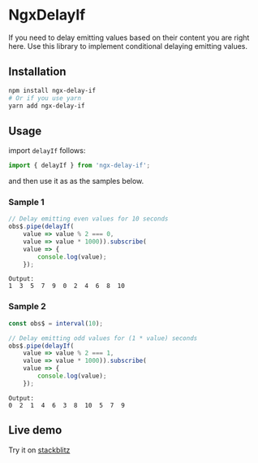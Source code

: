# NgxDelayIf

If you need to delay emitting values based on their content you are right here. Use this library to implement conditional delaying emitting values.

## Installation

```bash
npm install ngx-delay-if
# Or if you use yarn
yarn add ngx-delay-if
```


## Usage

import `delayIf` follows:
```ts
import { delayIf } from 'ngx-delay-if';
```
and then use it as as the samples below.

### Sample 1
```ts
// Delay emitting even values for 10 seconds
obs$.pipe(delayIf(
	value => value % 2 === 0, 
	value => value * 1000)).subscribe(
	value => {
		console.log(value);
	});
```
```
Output:
1  3  5  7  9  0  2  4  6  8  10  
```

### Sample 2
```ts
const obs$ = interval(10);

// Delay emitting odd values for (1 * value) seconds
obs$.pipe(delayIf(
	value => value % 2 === 1, 
	value => value * 1000)).subscribe(
	value => {
		console.log(value);
	});
```
```
Output:
0  2  1  4  6  3  8  10  5  7  9   
```


## Live demo
Try it on [stackblitz](https://stackblitz.com/edit/ngx-delay-if-demo)